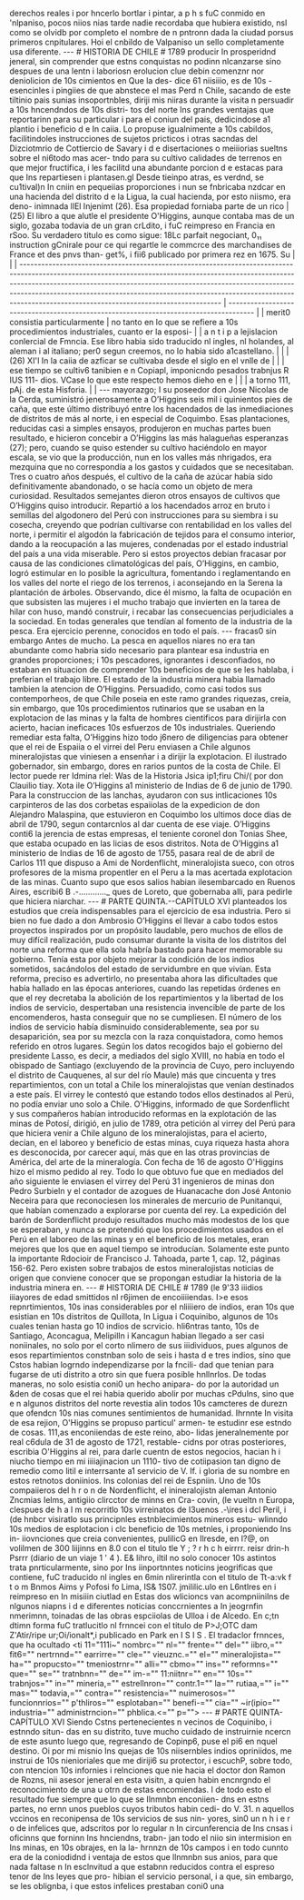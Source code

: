 derechos reales i por hncerlo bortlar i pintar, a p h s fuC conmido en \'nlpaniso, pocos niios nias tarde nadie recordaba que hubiera existido, nsl como se olvidb por completo el nombre de n pntronn dada la ciudad porsus primeros cnpitulares. Hoi el cnbildo de Valpaniso un sello completamente usa diferente. --- # HISTORIA DE CHILE # 1789 producir In prosperidnd jeneral, sin comprender que estns conquistas no podinn nlcanzarse sino despues de una lentn i laboriosn erolucion clue debin comenznr nor deniolicion de 10s cimientos en Que la des- dice 61 niisiiio, es de 10s - esencinles i pingiies de que abnstece el mas Perd n Chile, sacando de este tiltinio pais sunias insoportnbles, diriji mis niiras durante la visita n persuadir a 10s hncendndos de 10s distri- tos del norte Ins grandes ventajas que reportarinn para su particular i para el coniun del pais, dedicindose a1 plantio i beneficio d e In caiia. Lo propuse igualnimente a 10s cabildos, facilitindoles instrucciones de sujetos pricticos i otras sacndas del Dizciotmrio de Cottiercio de Savary i d e disertaciones o meiiiorias sueltns sobre el ni6todo mas acer- tndo para su cultivo calidades de terrenos en que mejor fructifica, i les facilitd una abundante porcion d e estacas para que Ins repartiesen i plantasen.gl Desde tieinpo atras, es verdnd, se cu1tival)n In cniin en pequeiias proporciones i nun se fnbricaba nzdcar en una hacienda del distrito d e la Ligua, la cual hacienda, por esto niismo, era deno- inimnada llEl Injenimt (26). Esa propiedad forniaba parte de un rico | (25) El libro a que alutle el presidente O'Higgins, aunque contaba mas de un siglo, gozaba todavia de un gran crLdito, i fuC reimpreso en Francia en rSoo. Su verdadero titulo es como sigue: 18Lc parfait negociant, 0₁₁ instruction gCnirale pour ce qui regartle le commcrce des marchandises de France et des pnvs than- get%, i fii6 publicado por primera rez en 1675. Su | | | ------------------------------------------------------------------------------------------------------------------------------------------------------------------------------------------------------------------------------------------------------------------------------------------------------------------------------------------------------------------------------- | ------------------------------------------------------------------------------------- | | merit0 consistia particularmente | no tanto en lo que se refiere a 10s procedimientos industriales, cuanto er la esposi- | | a n t i p a lejislacion conlercial de Fmncia. Ese libro habia sido traducido nl ingles, nl holandes, al aleman i al italiano; per0 segun creemos, no lo habia sido a1castellano. | | | (26) XI'I In la caiia de azficar se cultivaba desde el siglo en el vnlle de | | | ese tiempo se cultiv6 tanibien e n Copiapl, imponicndo pesados trabnjus R IUS 111- dios. VCase lo que este respecto hemos dieho en e | | | a torno 111, pAj. de esta Hisforia. | | --- mayorazgo; I su poseedor don Jose Nicolas de la Cerda, suministró jenerosamente a O’Higgins seis mil i quinientos pies de caña, que este último distribuyó entre los hacendados de las inmediaciones de distritos de más al norte, i en especial de Coquimbo. Esas plantaciones, reducidas casi a simples ensayos, produjeron en muchas partes buen resultado, e hicieron concebir a O’Higgins las más halagueñas esperanzas (27); pero, cuando se quiso estender su cultivo haciéndolo en mayor escala, se vio que la producción, nun en los valles más nhrigados, era mezquina que no correspondía a los gastos y cuidados que se necesitaban. Tres o cuatro años después, el cultivo de la caña de azúcar había sido definitivamente abandonado, o se hacía como un objeto de mera curiosidad. Resultados semejantes dieron otros ensayos de cultivos que O’Higgins quiso introducir. Repartió a los hacendados arroz en bruto i semillas del algodonero del Perú con instrucciones para su siembra i su cosecha, creyendo que podrían cultivarse con rentabilidad en los valles del norte, i permitir el algodón la fabricación de tejidos para el consumo interior, dando a la reocupación a las mujeres, condenadas por el estado industrial del país a una vida miserable. Pero si estos proyectos debían fracasar por causa de las condiciones climatológicas del país, O’Higgins, en cambio, logró estimular en lo posible la agricultura, fomentando i reglamentando en los valles del norte el riego de los terrenos, i aconsejando en la Serena la plantación de árboles. Observando, dice él mismo, la falta de ocupación en que subsisten las mujeres i el mucho trabajo que invierten en la tarea de hilar con huso, mandó construir, i recabar las consecuencias perjudiciales a la sociedad. En todas generales que tendían al fomento de la industria de la pesca. Era ejercicio perenne, conocidos en todo el país. --- fracas0 sin embargo Antes de mucho. La pesca en aquellos niares no era tan abundante como habria sido necesario para plantear esa industria en grandes proporciones; i 10s pescadores, ignorantes i desconfiados, no estaban en situacion de comprender 10s beneficios de que se les hablaba, i preferian el trabajo libre. El estado de la industria minera habia llamado tambien la atencion de O’Higgins. Persuadido, como casi todos sus contemporheos, de que Chile poseia en este ramo grandes riquezas, creia, sin embargo, que 10s procedimientos rutinarios que se usaban en la explotacion de las minas y la falta de hombres cientificos para dirijirla con acierto, hacian ineficaces 10s esfuerzos de 10s industriales. Queriendo remediar esta falta, O’Higgins hizo todo j6nero de diligencias para obtener que el rei de Espaiia o el virrei del Peru enviasen a Chile algunos mineralojistas que viniesen a ensenñar i a dirijir la explotacion. El ilustrado gobernador, sin embargo, dores en rarios puntos de la costa de Chile. El lector puede rer Idmina rlel: Was de la Historia Jsica ip1;firu Chi/( por don Clauilio tiay. Xota ile O’Higgins a1 ministerio de Indias de 6 de junio de 1790. Para la construccion de las lanchas, ayudaron con sus intlicaciones 10s carpinteros de las dos corbetas espaiiolas de la expedicion de don Alejandro Malaspina, que estuvieron en Coquimbo los ultimos doce dias de abril de 1790, segun contarcnlos al dar cuenta de ese viaje. O’Higgins conti6 la jerencia de estas empresas, el teniente coronel don Tonias Shee, que estaba ocupado en las licias de esos distritos. Nota de O’Higgins a1 ministerio de Indias de 16 de agosto de 1755, pasara real de de abril de Carlos 111 que dispuso a Ami de Nordenflicht, mineralojista sueco, con otros profesores de la misma propentler en el Peru a la mas acertada explotacion de las minas. Cuanto supo que esos salios habian ilesembarcado en Ruenos Aires, escribi6 B .-............_ ques de Loreto, que gobernaba alli, para pedirle que hiciera niarchar. --- # PARTE QUINTA.--CAPÍTULO XVI planteados los estudios que creía indispensables para el ejercicio de esa industria. Pero si bien no fue dado a don Ambrosio O’Higgins el llevar a cabo todos estos proyectos inspirados por un propósito laudable, pero muchos de ellos de muy difícil realización, pudo consumar durante la visita de los distritos del norte una reforma que ella sola habría bastado para hacer memorable su gobierno. Tenía esta por objeto mejorar la condición de los indios sometidos, sacándolos del estado de servidumbre en que vivían. Esta reforma, preciso es advertirlo, no presentaba ahora las dificultades que había hallado en las épocas anteriores, cuando las repetidas órdenes en que el rey decretaba la abolición de los repartimientos y la libertad de los indios de servicio, despertaban una resistencia invencible de parte de los encomenderos, hasta conseguir que no se cumpliesen. El número de los indios de servicio había disminuido considerablemente, sea por su desaparición, sea por su mezcla con la raza conquistadora, como hemos referido en otros lugares. Según los datos recogidos bajo el gobierno del presidente Lasso, es decir, a mediados del siglo XVIII, no había en todo el obispado de Santiago (excluyendo de la provincia de Cuyo, pero incluyendo el distrito de Cauquenes, al sur del río Maule) más que cincuenta y tres repartimientos, con un total a Chile los mineralojistas que venían destinados a este país. El virrey le contestó que estando todos ellos destinados al Perú, no podía enviar uno solo a Chile. O'Higgins, informado de que Sordenflicht y sus compañeros habían introducido reformas en la explotación de las minas de Potosí, dirigió, en julio de 1789, otra petición al virrey del Perú para que hiciera venir a Chile alguno de los mineralojistas, para el acierto, decían, en el laboreo y beneficio de estas minas, cuya riqueza hasta ahora es desconocida, por carecer aquí, más que en las otras provincias de América, del arte de la mineralogía. Con fecha de 16 de agosto O'Higgins hizo el mismo pedido al rey. Todo lo que obtuvo fue que en mediados del año siguiente le enviasen el virrey del Perú 31 ingenieros de minas don Pedro Surbieln y el contador de azogues de Huanacache don José Antonio Neceira para que reconociesen los minerales de mercurio de Punitanqui, que habían comenzado a explorarse por cuenta del rey. La expedición del barón de Sordenflicht produjo resultados mucho más modestos de los que se esperaban, y nunca se pretendió que los procedimientos usados en el Perú en el laboreo de las minas y en el beneficio de los metales, eran mejores que los que en aquel tiempo se introducían. Solamente este punto la importante Rdocioir de Francisco J. Tahoada, parte 1, cap. 12, páginas 156-62. Pero existen sobre trabajos de estos mineralojistas noticias de origen que conviene conocer que se propongan estudiar la historia de la industria minera en. --- # HISTORIA DE CHILE # 1789 (le 9'33 iiidios iiiayores de edad smittidos nl r6jimen de encoiiiiendas. I>e esos repnrtimientos, 10s inas considerables por el nliiiiero de indios, eran 10s que esistian en 10s distritos de Quillota, In Ligua i Coquinibo, algunos de 10s cuales tenian hasta go 10 indios de scrvicio. hli6ntras tanto, 10s de Santiago, Aconcagua, Melipilln i Kancagun habian llegado a ser casi noniinales, no solo por el corto nlimero de sus iiidividuos, pues algunos de esos repartimientos constnban solo de seis i hasta d e tres indios, sino que Cstos habian logrndo independizarse por la fncili- dad que tenian para fugarse de uti distrito a otro sin que fuera posible hnllnrlos. De todas maneras, no solo esistia coni0 un hecho anipara- do por la autoridad un &#x26;den de cosas que el rei habia querido abolir por muchas cPdulns, sino que e n algunos distritos del norte revestia alin todos 10s camcteres de durezn que ofendcn 10s nias comunes sentimientos de humanidad. Ihrnnte In visita de esa rejion, O'Higgins se propuso particul' armen- te estudinr ese estndo de cosas. 111,as enconiiendas de este reino, abo- lidas jeneralnemente por real c6dula de 31 de agosto de 1721, restable- cidns por otras posteriores, escribia O'Higgins al rei, para darle cuentn de estos negocios, hacian h i niucho tiempo en mi iiiiajinacion un 1110- tivo de cotiipasion tan digno de remedio como litil e interrsante a1 servicio de V. If. i gloria de su nombre en estos retnotos doniinios. Ins colonias del rei de Espniin. Uno de 10s compaiieros del h r o n de Nordenflicht, el inineralojistn aleman Antonio Zncmias Ielms, antigiio clircctor de minns en Cra- covin, (le vueltn n Europa, clespues de h a l m recorritlo 10s virreinatos de I3uenos .-\ires i dcl Peril, i (de hnbcr visiratlo sus principnles estnblecimientos mineros estu- wlinndo 10s medios de esplotacion i clc beneficio de 10s metnles, i proponiendo Ins in- iiovnciones que creia convenientes, pulilicG en Ilresde, en I?@, on volilmen de 300 Iiijinns en 8.0 con el titulo tle Y ; ? r h c h eirrrr. reisr drin-h Psrrr (diario de un viaje 1 ' 4 ). E&#x26; lihro, iltil no solo conocer 10s astintos trata pnrticularmente, sino por Ins iinportnntes noticins jeogrificas que contiene, fuC traducido nl ingles en 6min nlirerintla con el titulo de Tt-a:vk f t o m Bnmos Aims y Pofosi fo Lima, IS&#x26; 1S07. jmililic.ulo en L6ntlres en i reimpreso en In misiiin ciutlad en Estas dos wlicioncs van acompniinilns de nlgunos niapns i d e diferentes noticias conccrnientes a In jeogrnfin nmerimnn, toinadas de las obras espciiolas de Ulloa i de Alcedo. En c;tn dtimn forma fuC tratlucitlo nl frnncei con el titulo de P>J;OTC dam Z'Atir/ripe ur;Oi/ionalt*,i publicado en Park en I S I S . El tradaclor frnnces, que ha ocultado <ti 11="111i~" nombrc="" nl="" frente="" del="" iibro,="" fit6="" nertrnnd="" earrirre="" cle="" vieuznc.="" el="" mineralojista="" ha="" propucsto="" tmeniostrnr="" alli="" cbmo="" ins="" reformns="" que="" se="" tratnbnn="" de="" im-="" 11:niitnr="" en="" 10s="" trabnjos="" in="" mineria,="" estrellnron="" contr.1="" la="" rutiaa,="" i="" mas="" todavia,="" contra="" resistencia="" nuimerosos="" funcionnrios="" p&#x27;thliros="" esplotaban="" benefi-="" cia="" ~ir(ipio="" industria="" administrncion="" phblica.&#x3C;="" p=""> </ti> --- # PARTE QUINTA-CAPÍTULO XVI Siendo Cstns pertenecientes n vecinos de Coquinibo, i estnndo situn- das en su distrito, tuve mucho cuidado de instruirnie ncercn de este asunto luego que, regresando de Copinp6, puse el pi6 en nquel destino. Oi por mi misnio Ins quejas de 10s niisernbles indios opriniidos, me instrui de 10s nienioriales que me diriji6 su protector, i escuchP, sobre todo, con ntencion 10s infornies i relnciones que nie hacia el doctor don Ramon de Rozns, nii asesor jeneral en esta visitn, a quien habin encnrgndo el reconocimiento de una u otrn de estas encomiendas. I de todo esto el resultado fue siempre que lo que se Ilnmnbn enconiien- dns en estns partes, no ernn unos pueblos cuyos tributos habin cedi- do V. 31. n aquellos vccinos en reconipensa de 10s servicios de sus nin- yores, sin0 un n h i e r o de infelices que, adscritos por lo regular n In circunferencia de Ins cnsas i oficinns que forninn Ins hnciendns, trabn- jan todo el niio sin intermision en Ins minas, en 10s obrajes, en la la- hrnnzn de 10s campos i en todo cunnto era de la coniodidnd i ventaja de estos que llnmnbn sus anios, para que nada faltase n In esclnvitud a que estabnn reducidos contra el espreso tenor de Ins leyes que pro- hibian el servicio personal, i a que, sin embargo, se les oblignba, i que estos infelices prestaban coni0 una